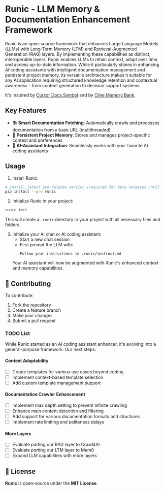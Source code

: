 # Runic - LLM Memory & Documentation Enhancement Framework

Runic is an open-source framework that enhances Large Language Models (LLMs) with Long-Term Memory (LTM) and Retrieval-Augmented Generation (RAG) layers. By implementing these capabilities as distinct, interoperable layers, Runic enables LLMs to retain context, adapt over time, and access up-to-date information. While it particularly shines in enhancing AI coding assistants with intelligent documentation management and persistent project memory, its versatile architecture makes it suitable for any AI application requiring structured knowledge retention and contextual awareness - from content generation to decision support systems.

It's inspired by [Cursor Docs Symbol](https://docs.cursor.com/context/@-symbols/@-docs) and by [Cline Memory Bank](https://github.com/nickbaumann98/cline_docs/blob/main/prompting/custom%20instructions%20library/cline-memory-bank.md).

## Key Features
- 📚 **Smart Documentation Fetching**: Automatically crawls and processes documentation from a base URL (multithreaded)
- 🧠 **Persistent Project Memory**: Stores and manages project-specific context and preferences
- 🤖 **AI-Assistant Integration**: Seamlessly works with your favorite AI coding assistants

## Usage
1. Install Runic:
```sh
# Install latest pre-release version (required for beta releases until RC)
pip install --pre runic
```

2. Initialize Runic in your project:
```sh
runic init
```
This will create a `.runic` directory in your project with all necessary files and folders.

3. Initialize your AI chat or AI coding assistant:
   - Start a new chat session
   - First prompt the LLM with:
     ```
     Follow your instructions in .runic/instruct.md
     ```
   Your AI assistant will now be augmented with Runic's enhanced context and memory capabilities.

## 🤝 Contributing
To contribute:
1. Fork the repository
2. Create a feature branch
3. Make your changes
4. Submit a pull request

### TODO List
While Runic started as an AI coding assistant enhancer, it's evolving into a general-purpose framework. Our next steps:

#### Context Adaptability
- [ ] Create templates for various use cases beyond coding
- [ ] Implement context-based template selection
- [ ] Add custom template management support

#### Documentation Crawler Enhancement
- [ ] Implement max depth setting to prevent infinite crawling
- [ ] Enhance main content detection and filtering
- [ ] Add support for various documentation formats and structures
- [ ] Implement rate limiting and politeness delays

#### More Layers
- [ ] Evaluate porting our RAG layer to Crawl4AI
- [ ] Evaluate porting our LTM layer to Mem0
- [ ] Expand LLM capabilities with more layers

## 📜 License
**Runic** is open-source under the **MIT License**.
